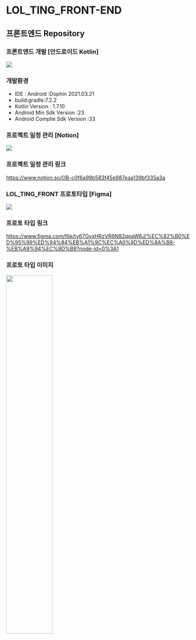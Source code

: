 # LOL_TING_FRONT-END
## 프론트엔드 Repository  
  
  
### 프론트엔드 개발 [안드로이드 Kotlin]
<img src = "https://user-images.githubusercontent.com/63548551/194883519-2ae466f3-f821-4fb6-b8da-e4ad9cd210dc.png" >

### 개발환경 
- IDE : Android :Dophin 2021.03.21
- build:gradle:7.2.2
- Kotlin Version : 1.7.10
- Android   Min Sdk Version :23
- Android Complie Sdk Version :33


### 프로젝트 일정 관리 [Notion]
<img src = "https://user-images.githubusercontent.com/63548551/194883235-12a4cbbc-b648-4dff-805e-b811da58bc82.jpg" >

### 프로젝트 일정 관리 링크
https://www.notion.so/OB-c0f6a99b583f45e987eaa139bf335a3a
      
### LOL_TING_FRONT 프로토타입 [Figma]
<img src = "https://user-images.githubusercontent.com/63548551/194869532-d7ca1998-e506-483a-a1ae-be1ffb3976cf.png" >

### 프로토 타입 링크 
https://www.figma.com/file/ty67GyxHRzVR6N82qeaW6J/%EC%82%B0%ED%95%99%ED%94%84%EB%A1%9C%EC%A0%9D%ED%8A%B8-%EB%A9%94%EC%9D%B8?node-id=0%3A1  


### 프로토 타입 이미지 
<img src = "https://user-images.githubusercontent.com/63548551/194869131-9ddf3341-3dad-4cb2-bdc8-9b766cfc73b2.png" width="50%" height="50%">



